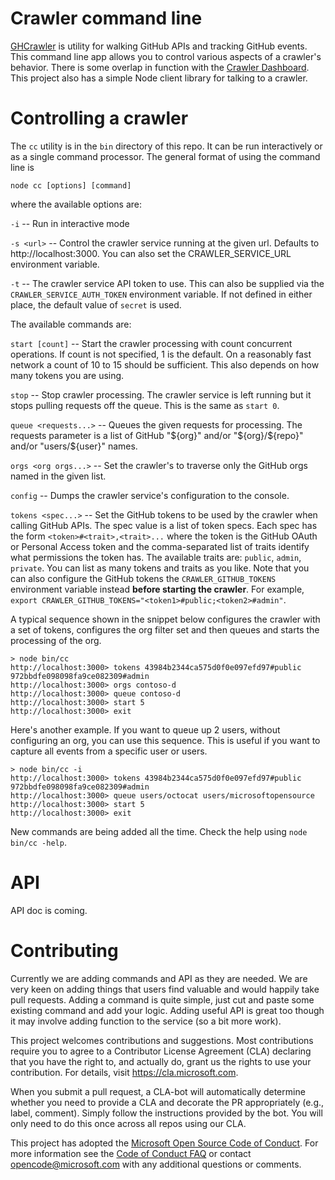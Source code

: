# Crawler command line

[GHCrawler](https://github.com/Microsoft/ghcrawler.git) is utility for walking GitHub APIs and tracking GitHub events. This command line app allows you to control various aspects of a crawler's behavior. There is some overlap in function with the [Crawler Dashboard](https://github.com/Microsoft/ghcrawler-dashboard.git). This project also has a simple Node client library for talking to a crawler.

# Controlling a crawler

The `cc` utility is in the `bin` directory of this repo. It can be run interactively or as a single command processor. The general format of using the command line is

```
node cc [options] [command]
```

where the available options are:

`-i` -- Run in interactive mode

`-s <url>` -- Control the crawler service running at the given url.  Defaults to http://localhost:3000.  You can also set the CRAWLER_SERVICE_URL environment variable.

`-t` -- The crawler service API token to use. This can also be supplied via the `CRAWLER_SERVICE_AUTH_TOKEN` environment variable. If not defined in either place, the default value of `secret` is used.

The available commands are:

`start [count]` -- Start the crawler processing with count concurrent operations.  If count is not specified, 1 is the default.  On a reasonably fast network a count of 10 to 15 should be sufficient. This also depends on how many tokens you are using.

 `stop` -- Stop crawler processing. The crawler service is left running but it stops pulling requests off the queue.  This is the same as `start 0`.

 `queue <requests...>` -- Queues the given requests for processing. The requests parameter is a list of GitHub "${org}" and/or "${org}/${repo}" and/or "users/${user}" names.

`orgs <org orgs...>` -- Set the crawler's to traverse only the GitHub orgs named in the given list.

`config` -- Dumps the crawler service's configuration to the console.

`tokens <spec...>` -- Set the GitHub tokens to be used by the crawler when calling GitHub APIs. The spec value is a list of token specs. Each spec has the form `<token>#<trait>,<trait>...` where the token is the GitHub OAuth or Personal Access token and the comma-separated list of traits identify what permissions the token has. The available traits are: `public`, `admin`, `private`. You can list as many tokens and traits as you like. Note that you can also configure the GitHub tokens the `CRAWLER_GITHUB_TOKENS` environment variable instead **before starting the crawler**. For example, `export CRAWLER_GITHUB_TOKENS="<token1>#public;<token2>#admin"`.

A typical sequence shown in the snippet below configures the crawler with a set of tokens, configures the org filter set and then queues and starts the processing of the org.

```
> node bin/cc
http://localhost:3000> tokens 43984b2344ca575d0f0e097efd97#public 972bbdfe098098fa9ce082309#admin
http://localhost:3000> orgs contoso-d
http://localhost:3000> queue contoso-d
http://localhost:3000> start 5
http://localhost:3000> exit
```

Here's another example. If you want to queue up 2 users, without configuring an org, you can use this sequence. This is useful if you want to capture all events from a specific user or users.

```
> node bin/cc -i
http://localhost:3000> tokens 43984b2344ca575d0f0e097efd97#public 972bbdfe098098fa9ce082309#admin
http://localhost:3000> queue users/octocat users/microsoftopensource
http://localhost:3000> start 5
http://localhost:3000> exit
```

New commands are being added all the time.  Check the help using `node bin/cc -help`.

# API
API doc is coming.

# Contributing

Currently we are adding commands and API as they are needed.  We are very keen on adding things that users find valuable and would happily take pull requests.  Adding a command is quite simple, just cut and paste some existing command and add your logic.  Adding useful API is great too though it may involve adding function to the service (so a bit more work).

This project welcomes contributions and suggestions.  Most contributions require you to agree to a Contributor License Agreement (CLA) declaring that you have the right to, and actually do, grant us the rights to use your contribution. For details, visit https://cla.microsoft.com.  

When you submit a pull request, a CLA-bot will automatically determine whether you need to provide a CLA and decorate the PR appropriately (e.g., label, comment). Simply follow the instructions provided by the bot. You will only need to do this once across all repos using our CLA.  

This project has adopted the [Microsoft Open Source Code of Conduct](https://opensource.microsoft.com/codeofconduct/). For more information see the [Code of Conduct FAQ](https://opensource.microsoft.com/codeofconduct/faq/) or contact [opencode@microsoft.com](mailto:opencode@microsoft.com) with any additional questions or comments.
